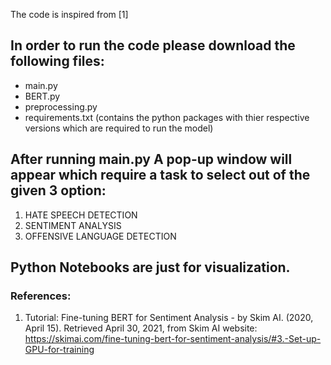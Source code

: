 The code is inspired from [1]

## In order to run the code please download the following files:
* main.py
* BERT.py
* preprocessing.py
* requirements.txt (contains the python packages with thier respective versions which are required to run the model)

## After running main.py A pop-up window will appear which require a task to select out of the given 3 option: 
1. HATE SPEECH DETECTION
2. SENTIMENT ANALYSIS
3. OFFENSIVE LANGUAGE DETECTION

## Python Notebooks are just for visualization.







### References:
1. Tutorial: Fine-tuning BERT for Sentiment Analysis - by Skim AI. (2020, April 15). Retrieved April 30, 2021, from Skim AI website: https://skimai.com/fine-tuning-bert-for-sentiment-analysis/#3.-Set-up-GPU-for-training
